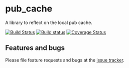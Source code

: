 # pub_cache

A library to reflect on the local pub cache.

[![Build Status](https://travis-ci.org/dart-lang/pub_cache.svg)](https://travis-ci.org/dart-lang/pub_cache)
[![Build status](https://ci.appveyor.com/api/projects/status/w75vsabfhgmo93hq/branch/master?svg=true)](https://ci.appveyor.com/project/devoncarew/pub-cache/branch/master)
[![Coverage Status](https://img.shields.io/coveralls/dart-lang/pub_cache.svg)](https://coveralls.io/r/dart-lang/pub_cache?branch=master)

## Features and bugs

Please file feature requests and bugs at the [issue tracker][tracker].

[tracker]: https://github.com/dart-lang/pub_cache/issues
